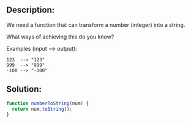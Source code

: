## Description:

 We need a function that can transform a number (integer) into a string.

What ways of achieving this do you know?

Examples (input --> output):
```
123  --> "123"
999  --> "999"
-100 --> "-100"
```

 ## Solution:
 
```javascript
function numberToString(num) {
  return num.toString();
}
```